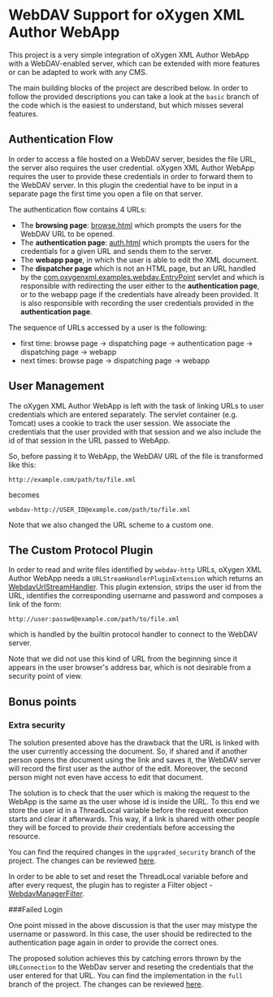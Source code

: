 WebDAV Support for oXygen XML Author WebApp
===============================================

This project is a very simple integration of oXygen XML Author WebApp with a WebDAV-enabled server, which can be extended with more features or can be adapted to work with any CMS.

The main building blocks of the project are described below. In order to follow the provided descriptions you can take a look at the `basic` branch of the code which is the easiest to understand, but which misses several features.

Authentication Flow
-------------------

In order to access a file hosted on a WebDAV server, besides the file URL, the server also requires the user credential. oXygen XML Author WebApp requires the user to provide these credentials in order to forward them to the WebDAV server. In this plugin the credential have to be input in a separate page the first time you open a file on that server.

The authentication flow contains 4 URLs:
 - The **browsing page**: [browse.html](https://github.com/oxygenxml/webapp-webdav-integration/blob/basic/src/main/webapp/webdav/browse.html) which prompts the users for the WebDAV URL to be opened.
 - The **authentication page**: [auth.html](https://github.com/oxygenxml/webapp-webdav-integration/blob/basic/src/main/webapp/webdav/auth.html) which prompts the users for the credentials for a given URL and sends them to the server.
 - The **webapp page**, in which the user is able to edit the XML document.
 - The **dispatcher page** which is not an HTML page, but an URL handled by the [com.oxygenxml.examples.webdav.EntryPoint](https://github.com/oxygenxml/webapp-webdav-integration/blob/basic/src/main/java/com/oxygenxml/examples/webdav/EntryPoint.java) servlet and which is responsible with redirecting the user either to the **authentication page**, or to the webapp page if the credentials have already been provided. It is also responsible with recording the user credentials provided in the **authentication page**.

The sequence of URLs accessed by a user is the following:

  - first time: browse page -> dispatching page -> authentication page -> dispatching page -> webapp
  - next times: browse page -> dispatching page -> webapp

User Management
---------------

The oXygen XML Author WebApp is left with the task of linking URLs to user credentials which are entered separately. The servlet container (e.g. Tomcat) uses a cookie to track the user session. We associate the credentials that the user provided with that session and we also include the id of that session in the URL passed to WebApp. 

So, before passing it to WebApp, the WebDAV URL of the file is transformed like this: 

`http://example.com/path/to/file.xml`

becomes 

`webdav-http://USER_ID@example.com/path/to/file.xml`

Note that we also changed the URL scheme to a custom one.


The Custom Protocol Plugin
--------------------------

In order to read and write files identified by `webdav-http` URLs, oXygen XML Author WebApp needs a `URLStreamHandlerPluginExtension` which returns an  [WebdavUrlStreamHandler](https://github.com/oxygenxml/webapp-webdav-integration/blob/basic/src/main/java/com/oxygenxml/examples/webdav/WebdavUrlStreamHandler.java). This plugin extension, strips the user id from the URL, identifies the corresponding username and password and composes a link of the form: 

`http://user:passwd@example.com/path/to/file.xml`

which is handled by the builtin protocol handler to connect to the WebDAV server.

Note that we did not use this kind of URL from the beginning since it appears in the user browser's address bar, which is not desirable from a security point of view.

Bonus points
------------

### Extra security

The solution presented above has the drawback that the URL is linked with the user currently accessing the document. So, if shared and if another person opens the document using the link and saves it, the WebDAV server will record the first user as the author of the edit. Moreover, the second person might not even have access to edit that document.

The solution is to check that the user which is making the request to the WebApp is the same as the user whose id is inside the URL. To this end we store the user id in a ThreadLocal variable before the request execution starts and clear it afterwards. This way, if a link is shared with other people they will be forced to provide *their* credentials before accessing the resource.

You can find the required changes in the `upgraded_security` branch of the project. The changes can be reviewed [here](https://github.com/oxygenxml/webapp-webdav-integration/compare/basic...upgraded_security).

In order to be able to set and reset the ThreadLocal variable before and after every request, the plugin has to register a Filter object - [WebdavManagerFilter](https://github.com/oxygenxml/webapp-webdav-integration/blob/upgraded_security/src/main/java/com/oxygenxml/examples/webdav/WebdavManagerFilter.java). 


###Failed Login

One point missed in the above discussion is that the user may mistype the username or password. In this case, the user should be redirected to the authentication page again in order to provide the correct ones.

The proposed solution achieves this by catching errors thrown by the `URLConnection` to the WebDav server and reseting the credentials that the user entered for that URL. You can find the implementation in the `full` branch of the project. The changes can be reviewed [here](https://github.com/oxygenxml/webapp-webdav-integration/compare/upgraded_security...full).

